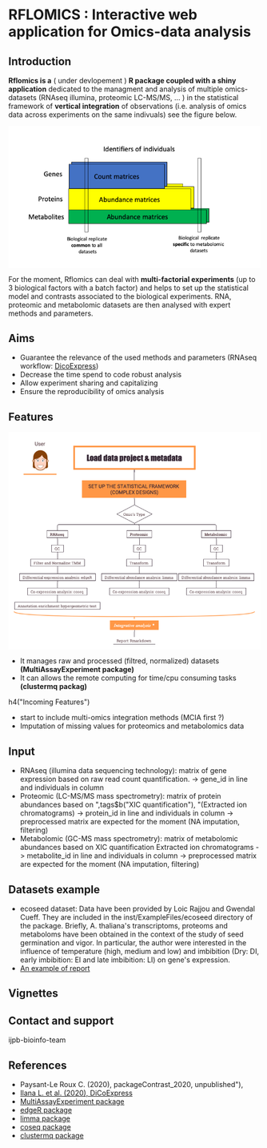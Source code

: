 # RFLOMICS : Interactive web application for Omics-data analysis

## Introduction
**Rflomics is a** ( under devlopement ) **R package coupled with a shiny application** dedicated to the managment and analysis of multiple omics-datasets (RNAseq illumina, proteomic LC-MS/MS, … ) in the statistical framework of **vertical integration** of observations (i.e. analysis of omics data across experiments on the same indivuals) see the figure below.

<img src="inst/RFLOMICSapp/www/Integration.png" align="center" width="900"/>

For the moment, Rflomics can deal with **multi-factorial experiments** (up to 3 biological factors with a batch factor) and helps to set up the statistical model and contrasts associated to the biological experiments. RNA, proteomic and metabolomic datasets are then analysed with expert methods and parameters.

## Aims
- Guarantee the relevance of the used methods and parameters (RNAseq workflow: [DicoExpress](https://plantmethods.biomedcentral.com/articles/10.1186/s13007-020-00611-7))
- Decrease the time spend to code robust analysis
- Allow experiment sharing and capitalizing
- Ensure the reproducibility of omics analysis

##  Features

<img src="inst/RFLOMICSapp/www/Rflomics_features.png" align="center" width="900"/>

- It manages raw and processed (filtred, normalized) datasets **(MultiAssayExperiment package)**
- It can allows the remote computing for time/cpu consuming tasks **(clustermq packag)**

h4("Incoming Features")
- start to include multi-omics integration methods (MCIA first ?)
- Imputation of missing values for proteomics and metabolomics data
                    
## Input
- RNAseq (illumina data sequencing technology): matrix of gene expression based on raw read count quantification.
  -> gene_id in line and individuals in column
- Proteomic (LC-MS/MS mass spectrometry): matrix of protein abundances based on ",tags$b("XIC quantification"), "(Extracted ion chromatograms)   -> protein_id in line and individuals in column
  -> preprocessed matrix are expected for the moment (NA imputation, filtering)
- Metabolomic (GC-MS mass spectrometry): matrix of metabolomic abundances based on XIC quantification Extracted ion chromatograms
  -> metabolite_id in line and individuals in column
  -> preprocessed matrix are expected for the moment (NA imputation, filtering)

## Datasets example
- ecoseed dataset: Data have been provided by Loic Rajjou and Gwendal Cueff. They are included in the inst/ExampleFiles/ecoseed directory of the package. Briefly, A. thaliana's transcriptoms, proteoms and metaboloms have been obtained in the context of the study of seed germination and vigor. In particular, the author were interested in the influence of temperature (high, medium and low) and imbibition (Dry: DI, early imbibition: EI and late imbibition: LI) on gene's expression.
- [An example of report](inst/RFLOMICSapp/www/ecoseed-report.html)

## Vignettes

## Contact and support
ijpb-bioinfo-team

## References
- Paysant-Le Roux C. (2020), packageContrast_2020, unpublished"),
- [Ilana L. et al. (2020), DiCoExpress](http://eutils.ncbi.nlm.nih.gov/entrez/eutils/elink.fcgi?dbfrom=pubmed&id=32426025&retmode=ref&cmd=prlinks)
- [MultiAssayExperiment package](https://bioconductor.org/packages/release/bioc/html/MultiAssayExperiment.html)
- [edgeR package](https://bioconductor.org/packages/release/bioc/html/edgeR.html)
- [limma package](https://bioconductor.org/packages/release/bioc/html/limma.html)
- [coseq package](https://bioconductor.org/packages/release/bioc/html/coseq.html)
- [clustermq package](https://cran.r-project.org/web/packages/clustermq/index.html)
  

